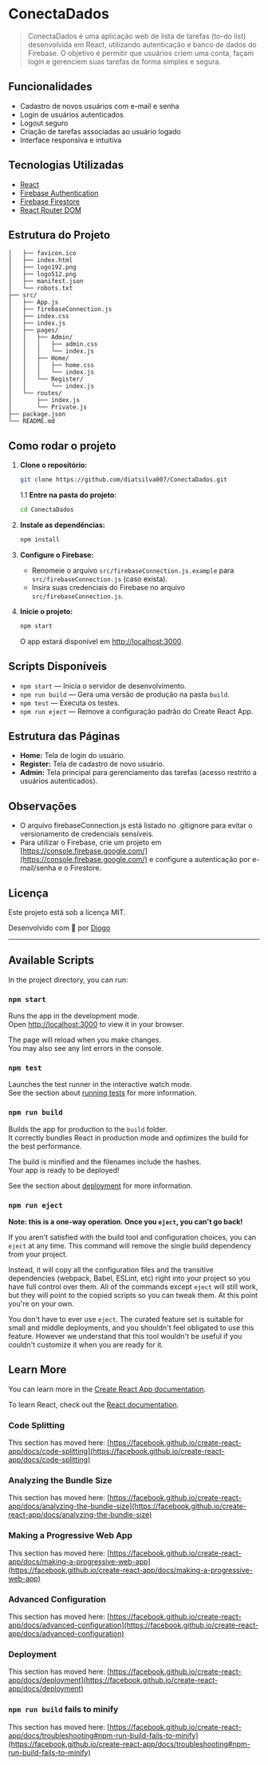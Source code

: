
# ConectaDados

> ConectaDados é uma aplicação web de lista de tarefas (to-do list) desenvolvida em React, utilizando autenticação e banco de dados do Firebase. O objetivo é permitir que usuários criem uma conta, façam login e gerenciem suas tarefas de forma simples e segura.

## Funcionalidades

- Cadastro de novos usuários com e-mail e senha
- Login de usuários autenticados
- Logout seguro
- Criação de tarefas associadas ao usuário logado
- Interface responsiva e intuitiva

## Tecnologias Utilizadas

- [React](https://reactjs.org/)
- [Firebase Authentication](https://firebase.google.com/docs/auth)
- [Firebase Firestore](https://firebase.google.com/docs/firestore)
- [React Router DOM](https://reactrouter.com/)

## Estrutura do Projeto
```├── public/
│   ├── favicon.ico
│   ├── index.html
│   ├── logo192.png
│   ├── logo512.png
│   ├── manifest.json
│   └── robots.txt
├── src/
│   ├── App.js
│   ├── firebaseConnection.js
│   ├── index.css
│   ├── index.js
│   ├── pages/
│   │   ├── Admin/
│   │   │   ├── admin.css
│   │   │   └── index.js
│   │   ├── Home/
│   │   │   ├── home.css
│   │   │   └── index.js
│   │   └── Register/
│   │       └── index.js
│   └── routes/
│       ├── index.js
│       └── Private.js
├── package.json
└── README.md
````

## Como rodar o projeto

1. **Clone o repositório:**

   ```sh
   git clone https://github.com/diatsilva007/ConectaDados.git
   ```

   1.1 **Entre na pasta do projeto:**

   ```sh
   cd ConectaDados
   ```

2. **Instale as dependências:**

   ```sh
   npm install
   ```

3. **Configure o Firebase:**

   - Renomeie o arquivo `src/firebaseConnection.js.example` para `src/firebaseConnection.js` (caso exista).
   - Insira suas credenciais do Firebase no arquivo `src/firebaseConnection.js`.

4. **Inicie o projeto:**

   ```sh
   npm start
   ```

   O app estará disponível em [http://localhost:3000](http://localhost:3000).

## Scripts Disponíveis

- `npm start` — Inicia o servidor de desenvolvimento.
- `npm run build` — Gera uma versão de produção na pasta `build`.
- `npm test` — Executa os testes.
- `npm run eject` — Remove a configuração padrão do Create React App.

## Estrutura das Páginas

- **Home:** Tela de login do usuário.
- **Register:** Tela de cadastro de novo usuário.
- **Admin:** Tela principal para gerenciamento das tarefas (acesso restrito a usuários autenticados).

## Observações

- O arquivo firebaseConnection.js está listado no .gitignore para evitar o versionamento de credenciais sensíveis.
- Para utilizar o Firebase, crie um projeto em [https://console.firebase.google.com/](https://console.firebase.google.com/) e configure a autenticação por e-mail/senha e o Firestore.

## Licença

Este projeto está sob a licença MIT.

Desenvolvido com 💙 por [Diogo](https://github.com/diatsilva007)

---

## Available Scripts

In the project directory, you can run:

### `npm start`

Runs the app in the development mode.\
Open [http://localhost:3000](http://localhost:3000) to view it in your browser.

The page will reload when you make changes.\
You may also see any lint errors in the console.

### `npm test`

Launches the test runner in the interactive watch mode.\
See the section about [running tests](https://facebook.github.io/create-react-app/docs/running-tests) for more information.

### `npm run build`

Builds the app for production to the `build` folder.\
It correctly bundles React in production mode and optimizes the build for the best performance.

The build is minified and the filenames include the hashes.\
Your app is ready to be deployed!

See the section about [deployment](https://facebook.github.io/create-react-app/docs/deployment) for more information.

### `npm run eject`

**Note: this is a one-way operation. Once you `eject`, you can't go back!**

If you aren't satisfied with the build tool and configuration choices, you can `eject` at any time. This command will remove the single build dependency from your project.

Instead, it will copy all the configuration files and the transitive dependencies (webpack, Babel, ESLint, etc) right into your project so you have full control over them. All of the commands except `eject` will still work, but they will point to the copied scripts so you can tweak them. At this point you're on your own.

You don't have to ever use `eject`. The curated feature set is suitable for small and middle deployments, and you shouldn't feel obligated to use this feature. However we understand that this tool wouldn't be useful if you couldn't customize it when you are ready for it.

## Learn More

You can learn more in the [Create React App documentation](https://facebook.github.io/create-react-app/docs/getting-started).

To learn React, check out the [React documentation](https://reactjs.org/).

### Code Splitting

This section has moved here: [https://facebook.github.io/create-react-app/docs/code-splitting](https://facebook.github.io/create-react-app/docs/code-splitting)

### Analyzing the Bundle Size

This section has moved here: [https://facebook.github.io/create-react-app/docs/analyzing-the-bundle-size](https://facebook.github.io/create-react-app/docs/analyzing-the-bundle-size)

### Making a Progressive Web App

This section has moved here: [https://facebook.github.io/create-react-app/docs/making-a-progressive-web-app](https://facebook.github.io/create-react-app/docs/making-a-progressive-web-app)

### Advanced Configuration

This section has moved here: [https://facebook.github.io/create-react-app/docs/advanced-configuration](https://facebook.github.io/create-react-app/docs/advanced-configuration)

### Deployment

This section has moved here: [https://facebook.github.io/create-react-app/docs/deployment](https://facebook.github.io/create-react-app/docs/deployment)

### `npm run build` fails to minify

This section has moved here: [https://facebook.github.io/create-react-app/docs/troubleshooting#npm-run-build-fails-to-minify](https://facebook.github.io/create-react-app/docs/troubleshooting#npm-run-build-fails-to-minify)
